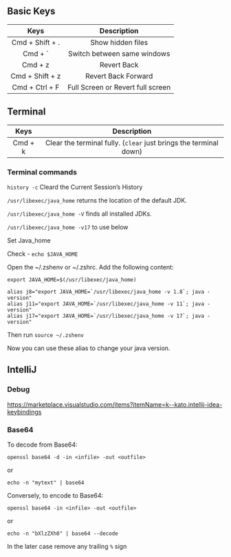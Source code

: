 ## Basic Keys

| Keys      | Description |
| :----:        |    :----:   |
|  Cmd + Shift + . | Show hidden files | 
|  Cmd + ` | Switch between same windows | 
|  Cmd + z | Revert Back | 
|  Cmd + Shift + z  | Revert Back Forward |
|  Cmd + Ctrl + F  | Full Screen or Revert full screen |

## Terminal

| Keys      | Description |
| :----:        |    :----:   |
|  Cmd + k | Clear the terminal fully. (`clear` just brings the terminal down) |

### Terminal commands

`history -c` Cleard the Current Session’s History

`/usr/libexec/java_home` returns the location of the default JDK.

`/usr/libexec/java_home -V` finds all installed JDKs.

`/usr/libexec/java_home -v17` to use below

Set Java_home

Check - `echo $JAVA_HOME`

Open the ~/.zshenv or ~/.zshrc. Add the following content:
```
export JAVA_HOME=$(/usr/libexec/java_home)

alias j8="export JAVA_HOME=`/usr/libexec/java_home -v 1.8`; java -version"
alias j11="export JAVA_HOME=`/usr/libexec/java_home -v 11`; java -version"
alias j17="export JAVA_HOME=`/usr/libexec/java_home -v 17`; java -version"
```
Then run `source ~/.zshenv`

Now you can use these alias to change your java version.

## IntelliJ

### Debug

https://marketplace.visualstudio.com/items?itemName=k--kato.intellij-idea-keybindings

### Base64

To decode from Base64:
```
openssl base64 -d -in <infile> -out <outfile>
```
or
```
echo -n "mytext" | base64
```

Conversely, to encode to Base64:
```
openssl base64 -in <infile> -out <outfile>
```
or
```
echo -n "bXlzZXh0" | base64 --decode
```
In the later case remove any trailing `%` sign

